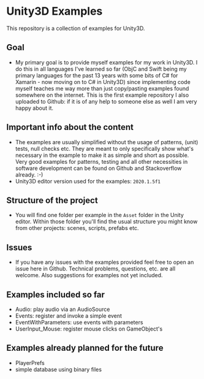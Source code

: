 # Unity3D Examples
This repository is a collection of examples for Unity3D.

## Goal
- My primary goal is to provide myself examples for my work in Unity3D.
  I do this in all languages I've learned so far (ObjC and Swift being my primary languages for the past 13 years with some bits of C# for Xamarin - now moving on to C# in Unity3D) since implementing code myself teaches me way more than just copy/pasting examples found somewhere on the internet.
  This is the first example repository I also uploaded to Github: if it is of any help to someone else as well I am very happy about it.

## Important info about the content
- The examples are usually simplified without the usage of patterns, (unit) tests, null checks etc.
They are meant to only specifically show what's necessary in the example to make it as simple and short as possible.
Very good examples for patterns, testing and all other necessities in software development can be found on Github and Stackoverflow already. :-)
- Unity3D editor version used for the examples: `2020.1.5f1`

## Structure of the project
- You will find one folder per example in the `Asset` folder in the Unity editor. Within those folder you'll find the usual structure you might know from other projects: scenes, scripts, prefabs etc.

## Issues
- If you have any issues with the examples provided feel free to open an issue here in Github. Technical problems, questions, etc. are all welcome. Also suggestions for examples not yet included.

## Examples included so far
- Audio: play audio via an AudioSource
- Events: register and invoke a simple event
- EventWithParameters: use events with parameters
- UserInput\_Mouse: register mouse clicks on GameObject's

## Examples already planned for the future
- PlayerPrefs
- simple database using binary files

